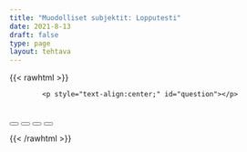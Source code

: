 ```yaml
---
title: "Muodolliset subjektit: Lopputesti"
date: 2021-8-13
draft: false
type: page
layout: tehtava
---
```


<!-- raw html -->
{{< rawhtml >}}
<link rel="stylesheet" type="text/css" href="/css/monivalinta1.css"/>
<body>
<div id="quiz">

            <p style="text-align:center;" id="question"></p>
 <br>
            <div class="buttons">
            <button id="btn0"><span id="choice0"></span></button> 
            <button id="btn1"><span id="choice1"></span></button>
            <button id="btn2"><span id="choice2"></span></button>
            <button id="btn3"><span id="choice3"></span></button>
</div>

</body>

<script>

function Quiz(questions) {
  this.score = 0;
  this.questions = questions;
  this.questionIndex = 0;
}

Quiz.prototype.getQuestionIndex = function() {
  return this.questions[this.questionIndex];
}

Quiz.prototype.guess = function(answer) {
  if (this.getQuestionIndex().isCorrectAnswer(answer)) {
    this.score++;
  } else {
  displayFinalMessage();}

  this.questionIndex++;
}

Quiz.prototype.isEnded = function() {
  return this.questionIndex === this.questions.length;
}

function startOver() {
  location.reload(true);
}

function Question(text, choices, answer) {
  this.text = text;
  this.choices = choices;
  this.answer = answer;
}

Question.prototype.isCorrectAnswer = function(choice) {
  return this.answer === choice;
}

function populate() {
  if (quiz.isEnded()) {
    showScores();
  } else {
    // show question
    var element = document.getElementById("question");
    element.innerHTML = quiz.getQuestionIndex().text;

    // show options
    var choices = quiz.getQuestionIndex().choices;
    for (var i = 0; i < choices.length; i++) {
      var element = document.getElementById("choice" + i);
      element.innerHTML = choices[i];
      guess("btn" + i, choices[i]);
    }

    showProgress();
  }
}

function guess(id, guess) {
  var button = document.getElementById(id);
  button.onclick = function() {
    quiz.guess(guess);
    populate();
  }
}

function showProgress() {
  var currentQuestionNumber = quiz.questionIndex + 1;
  var element = document.getElementById("progress");
  element.innerHTML = "Question " + currentQuestionNumber + " of " + quiz.questions.length;
}

function showScores() {
  var gameOverHTML = "<h1>Aivan mahtavaa!!</h1>";
  gameOverHTML += "<br>Sait kaikki " + quiz.score + " kohtaa oikein!"
  var element = document.getElementById("quiz");
  element.innerHTML = gameOverHTML;
}

function displayFinalMessage() {
  $("#buttons").empty();
  $("#quiz").empty();
  $("#quiz").append('<div id="finalMessage">Oh dear!<br><br>Nyt meni väärin niin että heilahti.<br>Mutta ei se haittaa, kokeile uudestaan!</div>');
  $("#quiz").append('<button id="resetbutton">Takaisin alkuun</button>')
  document.getElementById("resetbutton").onclick = (startOver);
 }

// kysymykset tähän
var questions = [
  new Question("There ___ something wrong with him today.", ["is", "was", "were", "had been",], "is"),
  new Question("There ___ a lot of people at the party.", ["is", "was", "were", "had been",], "were"),
  new Question("There ___ a lot of crime around here lately.", ["is", "was", "has been", "had been",], "has been"),
  new Question("There ___ a lot of crime around here last year.", ["is", "was", "has been", "had been",], "was"),
  new Question("There ___ a lot of crime around here in the 1990s.", ["is", "was", "has been", "had been",], "was"),
  new Question("There ___ many high mountains in Finland", ["isn't", "wasn't", "aren't", "weren't",], "aren't"),
  new Question("There ___ many high mountains in Finland in the 1990s.", ["isn't", "wasn't", "aren't", "weren't",], "weren't"),
  new Question("It ___ often windy in Oulu", ["is", "was", "has been", "were",], "is"),
  new Question("There ___ no time to waste, let's go!!!.", ["is", "was", "has been", "were",], "is"),
  new Question("How many people ___ there at your lesson last night?", ["was", "were", "had been", "is",], "were"),
  new Question("There ____ no students left, let's start packing our books.", ["is", "are", "were", "was",], "are"),
  new Question("In our school it ____ customary to call our teachers Mr./Mrs. Teachers", ["is", "are", "were", "was",], "is"),
  new Question("It ____ a weird year, hasn't it?", ["is", "have been", "has been", "was",], "has been"),
  new Question("It ____ a weird year, wasn't it?", ["is", "have", "has", "was",], "was"),
  new Question("There ____ a test last week? I must've missed it!", ["is", "has been", "has", "was",], "was"),
  new Question("It ____ only last year when I aced all tests possible.", ["was", "were", "are", "is",], "was"),
  new Question("There ____ a lot of noise at the party last night.", ["is", "was", "has been", "were",], "was"),
  new Question("There ____ some people at the party I had never met before", ["is", "was", "are", "were",], "were"),
  new Question("There ____ many people I haven't already met", ["isn't", "aren't", "hasn't been", "were",], "aren't"),
  new Question("There ____ a cat and two dogs outside.", ["is", "are", "have been", "had been",], "is"),
  new Question("There ____ a cat and two dogs outside last night.", ["is", "are", "have been", "had been",], "was"),



];

$('.reset').click(startOver);

var quiz = new Quiz(questions);

populate();
</script>

{{< /rawhtml >}}